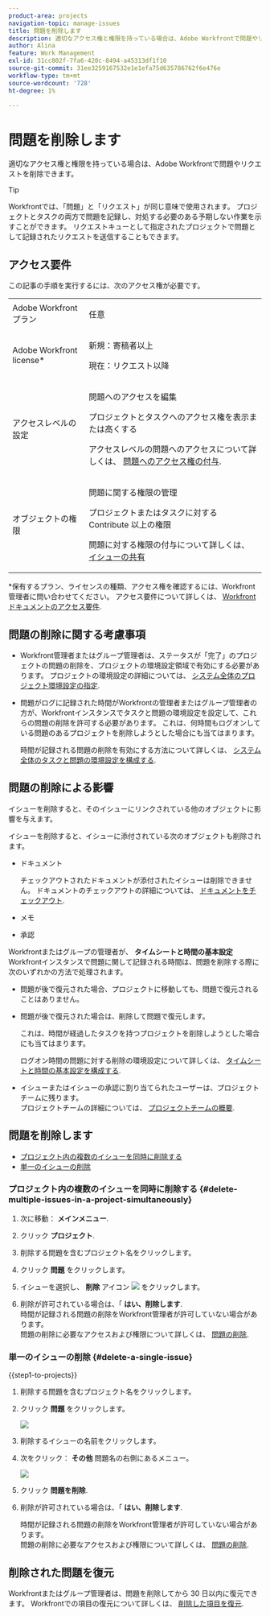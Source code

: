 ```yaml
---
product-area: projects
navigation-topic: manage-issues
title: 問題を削除します
description: 適切なアクセス権と権限を持っている場合は、Adobe Workfrontで問題やリクエストを削除できます。
author: Alina
feature: Work Management
exl-id: 31cc802f-7fa6-420c-8494-a45313df1f10
source-git-commit: 31ee3259167532e1e1efa75d635786762f6e476e
workflow-type: tm+mt
source-wordcount: '728'
ht-degree: 1%

---
```


# 問題を削除します

<!--Audited: 01/2024-->

適切なアクセス権と権限を持っている場合は、Adobe Workfrontで問題やリクエストを削除できます。

>[!TIP]
>
>Workfrontでは、「問題」と「リクエスト」が同じ意味で使用されます。 プロジェクトとタスクの両方で問題を記録し、対処する必要のある予期しない作業を示すことができます。 リクエストキューとして指定されたプロジェクトで問題として記録されたリクエストを送信することもできます。

## アクセス要件

この記事の手順を実行するには、次のアクセス権が必要です。

<table style="table-layout:auto"> 
 <col> 
 <col> 
 <tbody> 
  <tr> 
   <td role="rowheader">Adobe Workfrontプラン</td> 
   <td> <p>任意</p> </td> 
  </tr> 
  <tr> 
   <td role="rowheader">Adobe Workfront license*</td> 
   <td> <p>新規：寄稿者以上</p>
   <p>現在：リクエスト以降</p>
 </td> 
  </tr> 
  <tr> 
   <td role="rowheader">アクセスレベルの設定</td> 
   <td> <p>問題へのアクセスを編集</p> <p>プロジェクトとタスクへのアクセス権を表示または高くする</p>  <p>アクセスレベルの問題へのアクセスについて詳しくは、 <a href="../../../administration-and-setup/add-users/configure-and-grant-access/grant-access-issues.md" class="MCXref xref">問題へのアクセス権の付与</a>.  </p> </td> 
  </tr> 
  <tr> 
   <td role="rowheader">オブジェクトの権限</td> 
   <td> <p>問題に関する権限の管理</p> <p>プロジェクトまたはタスクに対する Contribute 以上の権限</p> <p> 問題に対する権限の付与について詳しくは、 <a href="../../../workfront-basics/grant-and-request-access-to-objects/share-an-issue.md" class="MCXref xref">イシューの共有 </a></p> </td> 
  </tr> 
 </tbody> 
</table>

&#42;保有するプラン、ライセンスの種類、アクセス権を確認するには、Workfront管理者に問い合わせてください。 アクセス要件について詳しくは、 [Workfrontドキュメントのアクセス要件](/help/quicksilver/administration-and-setup/add-users/access-levels-and-object-permissions/access-level-requirements-in-documentation.md).

## 問題の削除に関する考慮事項

* Workfront管理者またはグループ管理者は、ステータスが「完了」のプロジェクトの問題の削除を、プロジェクトの環境設定領域で有効にする必要があります。 プロジェクトの環境設定の詳細については、 [システム全体のプロジェクト環境設定の指定](../../../administration-and-setup/set-up-workfront/configure-system-defaults/set-project-preferences.md).

* 問題がログに記録された時間がWorkfrontの管理者またはグループ管理者の方が、Workfrontインスタンスでタスクと問題の環境設定を設定して、これらの問題の削除を許可する必要があります。 これは、何時間もログオンしている問題のあるプロジェクトを削除しようとした場合にも当てはまります。

  <!--
  <MadCap:conditionalText data-mc-conditions="QuicksilverOrClassic.Draft mode">
  <span data-mc-conditions="QuicksilverOrClassic.Quicksilver">(this is not possible in classic)</span>
  </MadCap:conditionalText>
  -->

  時間が記録される問題の削除を有効にする方法について詳しくは、 [システム全体のタスクと問題の環境設定を構成する](../../../administration-and-setup/set-up-workfront/configure-system-defaults/set-task-issue-preferences.md).

## 問題の削除による影響

イシューを削除すると、そのイシューにリンクされている他のオブジェクトに影響を与えます。

イシューを削除すると、イシューに添付されている次のオブジェクトも削除されます。

* ドキュメント

  チェックアウトされたドキュメントが添付されたイシューは削除できません。 ドキュメントのチェックアウトの詳細については、 [ドキュメントをチェックアウト](../../../documents/managing-documents/check-out-documents.md).

* メモ
* 承認

Workfrontまたはグループの管理者が、 **タイムシートと時間の基本設定** Workfrontインスタンスで問題に関して記録される時間は、問題を削除する際に次のいずれかの方法で処理されます。

* 問題が後で復元された場合、プロジェクトに移動しても、問題で復元されることはありません。
* 問題が後で復元された場合は、削除して問題で復元します。

  これは、時間が経過したタスクを持つプロジェクトを削除しようとした場合にも当てはまります。

  <!--
  <MadCap:conditionalText data-mc-conditions="QuicksilverOrClassic.Draft mode">
  <span data-mc-conditions="QuicksilverOrClassic.Quicksilver">(this is not possible in classic)</span>
  </MadCap:conditionalText>
  -->

  ログオン時間の問題に対する削除の環境設定について詳しくは、 [タイムシートと時間の基本設定を構成する](../../../administration-and-setup/set-up-workfront/configure-timesheets-schedules/timesheet-and-hour-preferences.md).

* イシューまたはイシューの承認に割り当てられたユーザーは、プロジェクトチームに残ります。\
  プロジェクトチームの詳細については、 [プロジェクトチームの概要](../../../manage-work/projects/planning-a-project/project-team-overview.md).

## 問題を削除します

* [プロジェクト内の複数のイシューを同時に削除する](#delete-multiple-issues-in-a-project-simultaneously)
* [単一のイシューの削除](#delete-a-single-issue)

### プロジェクト内の複数のイシューを同時に削除する  {#delete-multiple-issues-in-a-project-simultaneously}

1. 次に移動： **メインメニュー**.
1. クリック **プロジェクト**.
1. 削除する問題を含むプロジェクト名をクリックします。
1. クリック **問題** をクリックします。
1. イシューを選択し、 **削除** アイコン ![](assets/delete.png) をクリックします。

1. 削除が許可されている場合は、「 **はい、削除します**.\
   時間が記録される問題の削除をWorkfront管理者が許可していない場合があります。\
   問題の削除に必要なアクセスおよび権限について詳しくは、 [問題の削除](#access-and-permissions-needed).

### 単一のイシューの削除 {#delete-a-single-issue}

{{step1-to-projects}}

1. 削除する問題を含むプロジェクト名をクリックします。
1. クリック **問題** をクリックします。

   ![](assets/qs-issues-icon-highlighted-on-project-350x278.png)

1. 削除するイシューの名前をクリックします。
1. 次をクリック： **その他** 問題名の右側にあるメニュー。

   ![](assets/qs-issue-more-menu-highlighted-350x469.png)

1. クリック **問題を削除**.
1. 削除が許可されている場合は、「 **はい、削除します**.

   時間が記録される問題の削除をWorkfront管理者が許可していない場合があります。\
   問題の削除に必要なアクセスおよび権限について詳しくは、 [問題の削除](#access-and-permissions-needed).

## 削除された問題を復元

Workfrontまたはグループ管理者は、問題を削除してから 30 日以内に復元できます。 Workfrontでの項目の復元について詳しくは、 [削除した項目を復元](../../../administration-and-setup/manage-workfront/manage-deleted-items/restore-deleted-items.md).
